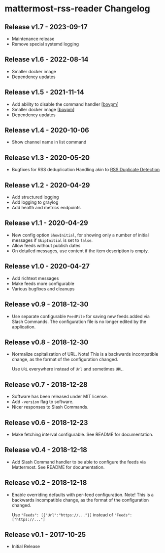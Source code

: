# mattermost-rss-reader Changelog

## Release v1.7 - 2023-09-17

* Maintenance release
* Remove special systemd logging

## Release v1.6 - 2022-08-14

* Smaller docker image
* Dependency updates

## Release v1.5 - 2021-11-14

* Add ability to disable the command handler [[bovpm]]
* Smaller docker image [[bovpm]]
* Dependency updates

[bovpm]: https://github.com/bovepm

## Release v1.4 - 2020-10-06

* Show channel name in list command

## Release v1.3 - 2020-05-20

* Bugfixes for RSS deduplication
  Handling akin to [RSS Duplicate Detection](http://www.xn--8ws00zhy3a.com/blog/2006/08/rss-dup-detection)

## Release v1.2 - 2020-04-29

* Add structured logging
* Add logging to graylog
* Add health and metrics endpoints

## Release v1.1 - 2020-04-29

* New config option `ShowInitial`, for showing only a number of initial messages
  if `SkipInitial` is set to `false`.
* Allow feeds without publish dates
* On detailed messages, use content if the item description is empty.

## Release v1.0 - 2020-04-27

* Add richtext messages
* Make feeds more configurable
* Various bugfixes and cleanups

## Release v0.9 - 2018-12-30

* Use separate configurable `FeedFile` for saving new feeds added via Slash
  Commands.
  The configuration file is no longer edited by the application.

## Release v0.8 - 2018-12-30

* Normalize capitalization of URL.
  Note! This is a backwards incompatible change, as the format of the
  configuration changed.

  Use `URL` everywhere instead of `Url` and sometimes `URL`.

## Release v0.7 - 2018-12-28

* Software has been released under MIT license.
* Add `-version` flag to software.
* Nicer responses to Slash Commands.

## Release v0.6 - 2018-12-23

* Make fetching interval configurable.
  See README for documentation.

## Release v0.4 - 2018-12-18

* Add Slash Command handler to be able to configure the feeds via Mattermost.
  See README for documentation.

## Release v0.2 - 2018-12-18

* Enable overriding defaults with per-feed configuration.
  Note! This is a backwards incompatible change, as the format of the
  configuration changed.

  Use `"Feeds": [{"Url":"https://..."}]` instead of `"Feeds": ["https://..."]`

## Release v0.1 - 2017-10-25

* Initial Release
